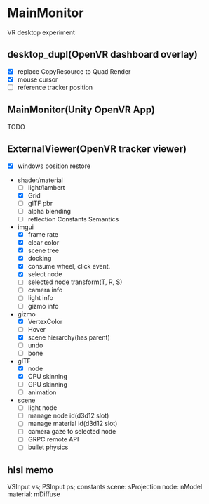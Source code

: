 # MainMonitor
VR desktop experiment

## desktop_dupl(OpenVR dashboard overlay)

* [x] replace CopyResource to Quad Render 
* [x] mouse cursor
* [ ] reference tracker position

## MainMonitor(Unity OpenVR App)

TODO

## ExternalViewer(OpenVR tracker viewer)

* [x] windows position restore
* shader/material
    * [ ] light/lambert
    * [x] Grid
    * [ ] glTF pbr
    * [ ] alpha blending
    * [ ] reflection Constants Semantics
* imgui
    * [x] frame rate
    * [x] clear color
    * [x] scene tree
    * [x] docking
    * [x] consume wheel, click event.
    * [x] select node
    * [ ] selected node transform(T, R, S)
    * [ ] camera info
    * [ ] light info
    * [ ] gizmo info
* gizmo
    * [x] VertexColor
    * [ ] Hover
    * [x] scene hierarchy(has parent)
    * [ ] undo
    * [ ] bone
* glTF
    * [x] node
    * [x] CPU skinning
    * [ ] GPU skinning
    * [ ] animation
* scene
    * [ ] light node
    * [ ] manage node id(d3d12 slot)
    * [ ] manage material id(d3d12 slot)
    * [ ] camera gaze to selected node
    * [ ] GRPC remote API
    * [ ] bullet physics

## hlsl memo

VSInput vs;
PSInput ps;
constants
    scene: sProjection
    node: nModel
    material: mDiffuse
